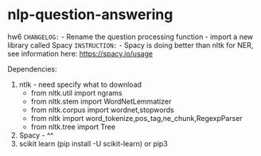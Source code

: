 # nlp-question-answering
hw6
`CHANGELOG:`
    - Rename the question processing function
    - import a new library called Spacy
`INSTRUCTION:`
    - Spacy is doing better than nltk for NER, see information here: https://spacy.io/usage



Dependencies:
1. ntlk - need specify what to download
    - from nltk.util import ngrams
    - from nltk.stem import WordNetLemmatizer
    - from nltk.corpus import wordnet,stopwords
    - from nltk import word_tokenize,pos_tag,ne_chunk,RegexpParser
    - from nltk.tree import Tree
2. Spacy - ^^
3. scikit learn (pip install -U scikit-learn) or pip3 

